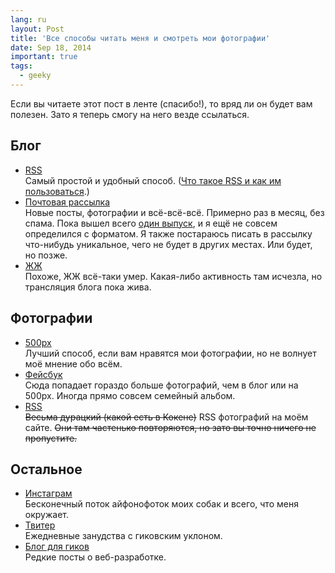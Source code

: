 ```yaml
---
lang: ru
layout: Post
title: 'Все способы читать меня и смотреть мои фотографии'
date: Sep 18, 2014
important: true
tags:
  - geeky
---
```


Если вы читаете этот пост в ленте (спасибо!), то вряд ли он будет вам полезен. Зато я теперь смогу на него везде ссылаться.

## Блог

* [RSS](http://birdwatcher.ru/feed.xml)<br> Самый простой и удобный способ. ([Что такое RSS и как им пользоваться](http://ilyabirman.ru/meanwhile/all/rss-subscription/).)
* [Почтовая рассылка](http://birdwatcher.ru/subscribe)<br> Новые посты, фотографии и всё-всё-всё. Примерно раз в месяц, без спама. Пока вышел всего [один выпуск](http://us8.campaign-archive2.com/?u=de175cf2070fa3cfd7d3ad209&id=2685abebf6), и я ещё не совсем определился с форматом. Я также постараюсь писать в рассылку что-нибудь уникальное, чего не будет в других местах. Или будет, но позже.
* [ЖЖ](http://sapegin.livejournal.com/)<br> Похоже, ЖЖ всё-таки умер. Какая-либо активность там исчезла, но трансляция блога пока жива.

## Фотографии

* [500px](http://500px.com/sapegin)<br> Лучший способ, если вам нравятся мои фотографии, но не волнует моё мнение обо всём.
* [Фейсбук](https://www.facebook.com/artemsapegin)<br> Сюда попадает гораздо больше фотографий, чем в блог или на 500px. Иногда прямо совсем семейный альбом.
* [RSS](http://birdwatcher.ru/feed-photos.xml)<br> ~~Весьма дурацкий (какой есть в Кокене)~~ RSS фотографий на моём сайте. ~~Они там частенько повторяются, но зато вы точно ничего не пропустите.~~

## Остальное

* [Инстаграм](http://instagram.com/sapegin)<br> Бесконечный поток айфонофоток моих собак и всего, что меня окружает.
* [Твитер](https://twitter.com/sapegin)<br> Ежедневные занудства с гиковским уклоном.
* [Блог для гиков](http://nano.sapegin.ru/)<br> Редкие посты о веб-разработке.
